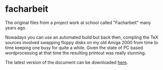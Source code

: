 # facharbeit

The original files from a project work at school called "Facharbeit" many years ago.

Nowadays you can use an automated build but back then, compling the TeX sources involved swapping floppy disks on my old Amiga 2000 from time to time keeping one busy for quite a while. Given the state of PC based wordprocessing at that time the resulting printout was really stunning.

The latest version of the document can be downloaded [here](https://github.com/wuan/facharbeit/releases/latest/download/facharbeit.pdf).
